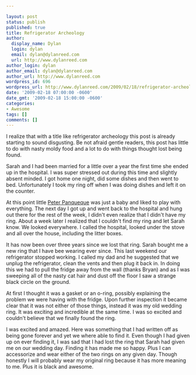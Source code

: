 ```yaml
---

layout: post
status: publish
published: true
title: Refrigerator Archeology
author:
  display_name: Dylan
  login: dylan
  email: dylan@dylanreed.com
  url: http://www.dylanreed.com
author_login: dylan
author_email: dylan@dylanreed.com
author_url: http://www.dylanreed.com
wordpress_id: 696
wordpress_url: http://www.dylanreed.com/2009/02/18/refrigerator-archeology/
date: '2009-02-18 07:00:00 -0600'
date_gmt: '2009-02-18 15:00:00 -0600'
categories:
- Awesome
tags: []
comments: []
---
```


I realize that with a title like refrigerator archeology this post is already starting to sound disgusting. Be not afraid gentle readers, this post has little to do with nasty moldy food and a lot to do with things thought lost being found.

Sarah and I had been married for a little over a year the first time she ended up in the hospital. I was super stressed out during this time and slightly absent minded. I got home one night, did some dishes and then went to bed. Unfortunately I took my ring off when I was doing dishes and left it on the counter.

At this point little [Peter Panqueque][1] was just a baby and liked to play with everything. The next day I got up and went back to the hospital and hung out there for the rest of the week, I didn't even realize that I didn't have my ring. About a week later I realized that I couldn't find my ring and let Sarah know. We looked everywhere. I called the hospital, looked under the stove and all over the house, including the litter boxes.

   [1]: http://farm4.static.flickr.com/3449/3269886924_0c497636f2.jpg?v=1234284039

It has now been over three years since we lost that ring. Sarah bought me a new ring that I have bee wearing ever since. This last weekend our refrigerator stopped working. I called my dad and he suggested that we unplug the refrigerator, clean the vents and then plug it back in. In doing this we had to pull the fridge away from the wall (thanks Bryan) and as I was sweeping all of the nasty cat hair and dust off the floor I saw a strange black circle on the ground.

At first I thought it was a gasket or an o-ring, possibly explaining the problem we were having with the fridge. Upon further inspection it became clear that it was not either of those things, instead it was my old wedding ring. It was exciting and incredible at the same time. I was so excited and couldn't believe that we finally found the ring.

I was excited and amazed. Here was something that I had written off as being gone forever and yet we where able to find it. Even though I had given up on ever finding it, I was sad that I had lost the ring that Sarah had given me on our wedding day. Finding it has made me so happy. Plus I can accessorize and wear either of the two rings on any given day. Though honestly I will probably wear my original ring because it has more meaning to me. Plus it is black and awesome.
